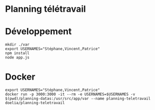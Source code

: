 # Planning télétravail

# Développement
```
mkdir ./var
export USERNAMES="Stéphane,Vincent,Patrice"
npm install
node app.js
```

# Docker
```
export USERNAMES="Stéphane,Vincent,Patrice"
docker run -p 3000:3000 -it --rm -e USERNAMES=$USERNAMES -v $(pwd)/planning-datas:/usr/src/app/var --name planning-teletravail doelia/planning-teletravail
```
